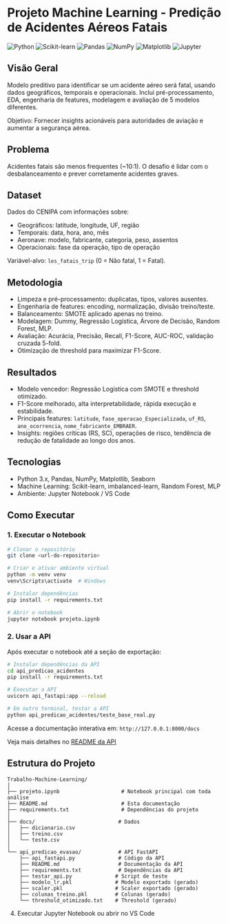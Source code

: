 # Projeto Machine Learning - Predição de Acidentes Aéreos Fatais

![Python](https://img.shields.io/badge/python-3670A0?style=for-the-badge&logo=python&logoColor=ffdd54)
![Scikit-learn](https://img.shields.io/badge/scikit--learn-%23F7931E.svg?style=for-the-badge&logo=scikit-learn&logoColor=white)
![Pandas](https://img.shields.io/badge/pandas-%23150458.svg?style=for-the-badge&logo=pandas&logoColor=white)
![NumPy](https://img.shields.io/badge/numpy-%23013243.svg?style=for-the-badge&logo=numpy&logoColor=white)
![Matplotlib](https://img.shields.io/badge/Matplotlib-%23ffffff.svg?style=for-the-badge&logo=Matplotlib&logoColor=black)
![Jupyter](https://img.shields.io/badge/Jupyter-F37626.svg?style=for-the-badge&logo=Jupyter&logoColor=white)

## Visão Geral
Modelo preditivo para identificar se um acidente aéreo será fatal, usando dados geográficos, temporais e operacionais. Inclui pré-processamento, EDA, engenharia de features, modelagem e avaliação de 5 modelos diferentes.

Objetivo: Fornecer insights acionáveis para autoridades de aviação e aumentar a segurança aérea.

## Problema
Acidentes fatais são menos frequentes (~10:1). O desafio é lidar com o desbalanceamento e prever corretamente acidentes graves.

## Dataset
Dados do CENIPA com informações sobre:

- Geográficos: latitude, longitude, UF, região  
- Temporais: data, hora, ano, mês  
- Aeronave: modelo, fabricante, categoria, peso, assentos  
- Operacionais: fase da operação, tipo de operação  

Variável-alvo: `les_fatais_trip` (0 = Não fatal, 1 = Fatal).  

## Metodologia
- Limpeza e pré-processamento: duplicatas, tipos, valores ausentes.  
- Engenharia de features: encoding, normalização, divisão treino/teste.  
- Balanceamento: SMOTE aplicado apenas no treino.  
- Modelagem: Dummy, Regressão Logística, Árvore de Decisão, Random Forest, MLP.  
- Avaliação: Acurácia, Precisão, Recall, F1-Score, AUC-ROC, validação cruzada 5-fold.  
- Otimização de threshold para maximizar F1-Score.

## Resultados
- Modelo vencedor: Regressão Logística com SMOTE e threshold otimizado.  
- F1-Score melhorado, alta interpretabilidade, rápida execução e estabilidade.  
- Principais features: `latitude`, `fase_operacao_Especializada`, `uf_RS`, `ano_ocorrencia`, `nome_fabricante_EMBRAER`.  
- Insights: regiões críticas (RS, SC), operações de risco, tendência de redução de fatalidade ao longo dos anos.

## Tecnologias
- Python 3.x, Pandas, NumPy, Matplotlib, Seaborn  
- Machine Learning: Scikit-learn, imbalanced-learn, Random Forest, MLP  
- Ambiente: Jupyter Notebook / VS Code  

## Como Executar

### 1. Executar o Notebook
```bash
# Clonar o repositório
git clone <url-do-repositorio>

# Criar e ativar ambiente virtual
python -m venv venv
venv\Scripts\activate  # Windows

# Instalar dependências
pip install -r requirements.txt

# Abrir o notebook
jupyter notebook projeto.ipynb
```

### 2. Usar a API

Após executar o notebook até a seção de exportação:

```bash
# Instalar dependências da API
cd api_predicao_acidentes
pip install -r requirements.txt

# Executar a API
uvicorn api_fastapi:app --reload

# Em outro terminal, testar a API
python api_predicao_acidentes/teste_base_real.py
```

Acesse a documentação interativa em: `http://127.0.0.1:8000/docs`

Veja mais detalhes no [README da API](api_predicao_evasao/README.md)

## Estrutura do Projeto
```
Trabalho-Machine-Learning/
│
├── projeto.ipynb                    # Notebook principal com toda análise
├── README.md                        # Esta documentação
├── requirements.txt                 # Dependências do projeto
│
├── docs/                           # Dados
│   ├── dicionario.csv
│   ├── treino.csv
│   └── teste.csv
│
└── api_predicao_evasao/            # API FastAPI
    ├── api_fastapi.py              # Código da API
    ├── README.md                   # Documentação da API
    ├── requirements.txt            # Dependências da API
    ├── testar_api.py              # Script de teste
    ├── modelo_lr.pkl              # Modelo exportado (gerado)
    ├── scaler.pkl                 # Scaler exportado (gerado)
    ├── colunas_treino.pkl         # Colunas (gerado)
    └── threshold_otimizado.txt    # Threshold (gerado)
```
4. Executar Jupyter Notebook ou abrir no VS Code  

